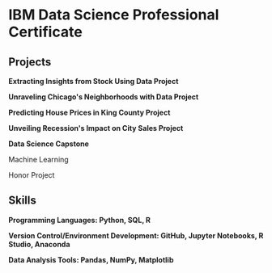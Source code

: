 # IBM Data Science Professional Certificate #

## Projects ##
**Extracting Insights from Stock Using Data Project**

**Unraveling Chicago's Neighborhoods with Data Project**

**Predicting House Prices in King County Project**

**Unveiling Recession's Impact on City Sales Project**

**Data Science Capstone**

Machine Learning

Honor Project

## Skills ##
**Programming Languages: Python, SQL, R**

**Version Control/Environment Development: GitHub, Jupyter Notebooks, R Studio, Anaconda**

**Data Analysis Tools: Pandas, NumPy, Matplotlib**
